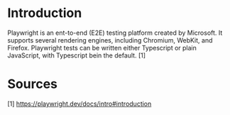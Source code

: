 # Introduction
Playwright is an ent-to-end (E2E) testing platform created by Microsoft. It supports several rendering engines, including Chromium, WebKit, and Firefox. Playwright tests can be written either Typescript or plain JavaScript, with Typescript bein the default. [1]
# Sources
[1] https://playwright.dev/docs/intro#introduction
